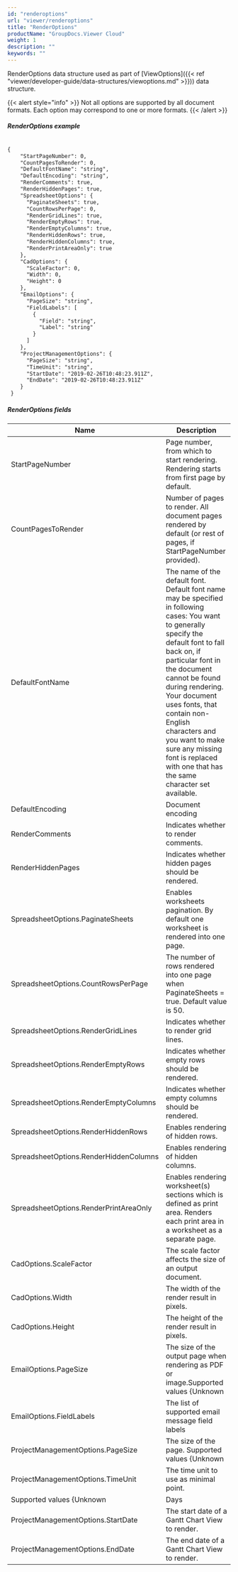 ```yaml
---
id: "renderoptions"
url: "viewer/renderoptions"
title: "RenderOptions"
productName: "GroupDocs.Viewer Cloud"
weight: 1
description: ""
keywords: ""
---
```


RenderOptions data structure used as part of [ViewOptions]({{< ref "viewer/developer-guide/data-structures/viewoptions.md" >}})) data structure.

{{< alert style="info" >}}
Not all options are supported by all document formats. Each option may correspond to one or more formats.
{{< /alert >}}

##### RenderOptions example #####

```html

{
    "StartPageNumber": 0,
    "CountPagesToRender": 0,
    "DefaultFontName": "string",
    "DefaultEncoding": "string",
    "RenderComments": true,
    "RenderHiddenPages": true,
    "SpreadsheetOptions": {
      "PaginateSheets": true,
      "CountRowsPerPage": 0,
      "RenderGridLines": true,
      "RenderEmptyRows": true,
      "RenderEmptyColumns": true,
      "RenderHiddenRows": true,
      "RenderHiddenColumns": true,
      "RenderPrintAreaOnly": true
    },
    "CadOptions": {
      "ScaleFactor": 0,
      "Width": 0,
      "Height": 0
    },
    "EmailOptions": {
      "PageSize": "string",
      "FieldLabels": [
        {
          "Field": "string",
          "Label": "string"
        }
      ]
    },
    "ProjectManagementOptions": {
      "PageSize": "string",
      "TimeUnit": "string",
      "StartDate": "2019-02-26T10:48:23.911Z",
      "EndDate": "2019-02-26T10:48:23.911Z"
    }
 }

```

##### RenderOptions fields #####

|Name|Description
|---|---
|StartPageNumber|Page number, from which to start rendering. Rendering starts from first page by default.
|CountPagesToRender|Number of pages to render. All document pages rendered by default (or rest of pages, if StartPageNumber provided).
|DefaultFontName|The name of the default font. Default font name may be specified in following cases: You want to generally specify the default font to fall back on, if particular font  in the document cannot be found during rendering. Your document uses fonts, that contain non-English characters and you want to make sure any missing font is replaced with one that has the same character set available.
|DefaultEncoding|Document encoding
|RenderComments|Indicates whether to render comments.
|RenderHiddenPages|Indicates whether hidden pages should be rendered.
|SpreadsheetOptions.PaginateSheets|Enables worksheets pagination. By default one worksheet is rendered into one page.
|SpreadsheetOptions.CountRowsPerPage|The number of rows rendered into one page when PaginateSheets = true. Default value is 50.
|SpreadsheetOptions.RenderGridLines|Indicates whether to render grid lines.
|SpreadsheetOptions.RenderEmptyRows|Indicates whether empty rows should be rendered.
|SpreadsheetOptions.RenderEmptyColumns|Indicates whether empty columns should be rendered.
|SpreadsheetOptions.RenderHiddenRows|Enables rendering of hidden rows.
|SpreadsheetOptions.RenderHiddenColumns|Enables rendering of hidden columns.
|SpreadsheetOptions.RenderPrintAreaOnly|Enables rendering worksheet(s) sections which is defined as print area. Renders each print area in a worksheet as a separate page.
|CadOptions.ScaleFactor|The scale factor affects the size of an output document.
|CadOptions.Width|The width of the render result in pixels.
|CadOptions.Height|The height of the render result in pixels.
|EmailOptions.PageSize|The size of the output page when rendering as PDF or image.Supported values {Unknown|Letter|Ledger|A0|A1|A2|A3}: 1. Unknown - the default, unspecified page size. 2. Letter - the size of the Letter page in points is 792x612.3. Ledger - the size of the Letter page in points is 1224x792. 4. A0 - the size of the A0 page in points is 3371x2384. 5. A1 - the size of the A1 page in points is 2384x1685. 6. A2 - the size of the A2 page in points is 1684x1190. 7. A3 - the size of the A3 page in points is 1190x842. 8. A4 - the size of the A4 page in points is 842x595.
|EmailOptions.FieldLabels|The list of supported email message field labels
|ProjectManagementOptions.PageSize|The size of the page. Supported values {Unknown|Letter|A0|A1|A2|A3}: 1. Unknown - the default, unspecified page size. 2. Letter - the size of the Letter page in points is 792 × 612. 3. Ledger - the size of the Letter page in points is 1224 × 792. 4. A0 - the size of the A0 page in points is 3371 × 2384. 5. A1 - the size of the A1 page in points is 2384 × 1685. 6. A2 - the size of the A2 page in points is 1684 × 1190. 7. A3 - the size of the A3 page in points is 1190 × 842. 8. A4 - the size of the A4 page in points is 842 × 595.
|ProjectManagementOptions.TimeUnit|The time unit to use as minimal point.
Supported values {Unknown|Days|ThirdsOfMonths|Months}: 1. Unknown - unknown, unspecified time scale. 2. Days - one day interval. 3. ThirdsOfMonths - one third of the month. 4. Months - one month interval.
|ProjectManagementOptions.StartDate|The start date of a Gantt Chart View to render.
|ProjectManagementOptions.EndDate|The end date of a Gantt Chart View to render.
